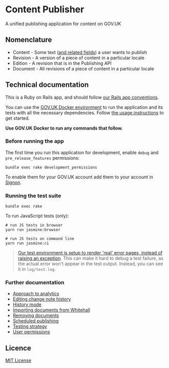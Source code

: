 # Content Publisher

A unified publishing application for content on GOV.UK

## Nomenclature

  * Content - Some text ([and related fields][content-schemas]) a user wants to publish
  * Revision - A version of a piece of content in a particular locale
  * Edition - A revision that is in the Publishing API
  * Document - All revisions of a piece of content in a particular locale

## Technical documentation

This is a Ruby on Rails app, and should follow [our Rails app conventions](https://docs.publishing.service.gov.uk/manual/conventions-for-rails-applications.html).

You can use the [GOV.UK Docker environment](https://github.com/alphagov/govuk-docker) to run the application and its tests with all the necessary dependencies. Follow [the usage instructions](https://github.com/alphagov/govuk-docker#usage) to get started.

**Use GOV.UK Docker to run any commands that follow.**

### Before running the app

The first time you run this application for development, enable `debug` and `pre_release_features` permissions:

```
bundle exec rake development_permissions
```

To enable them for your GOV.UK account add them to your account in [Signon](https://github.com/alphagov/signon).

### Running the test suite

```
bundle exec rake
```

To run JavaScript tests (only):

```
# run JS tests in browser
yarn run jasmine:browser

# run JS tests on command line
yarn run jasmine:ci
```

> [Our test environment is setup to render 'real' error pages, instead of raising an exception](https://github.com/alphagov/content-publisher/commit/184a93d23551161125c1ac6ff3d9287eafabbc3d). This can make it hard to debug a test failure, as the actual error won't appear in the test output. Instead, you can see it in `log/test.log`.

### Further documentation

- [Approach to analytics](docs/approach-to-analytics.md)
- [Editing change note history](docs/editing-change-note-history.md)
- [History mode](docs/history-mode.md)
- [Importing documents from Whitehall](docs/import-from-whitehall.md)
- [Removing documents](docs/removing-documents.md)
- [Scheduled publishing](docs/scheduled-publishing.md)
- [Testing strategy](docs/testing-strategy.md)
- [User permissions](docs/user-permissions.md)

## Licence

[MIT License](LICENCE)

[content-schemas]: https://github.com/alphagov/govuk-content-schemas
[postgresql]: https://www.postgresql.org/
[redis]: https://redis.io/
[yarn]: https://yarnpkg.com/
[jasmine]: https://github.com/jasmine/jasmine
[imagemagick]: https://www.imagemagick.org/script/index.php
[whitehall-repo]: https://github.com/alphagov/whitehall
[export-filters]: https://github.com/alphagov/whitehall/blob/master/lib/tasks/export.rake#L153
